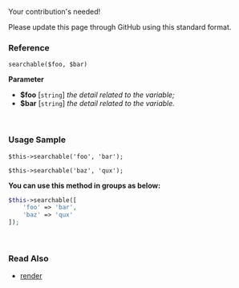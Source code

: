 Your contribution's needed!

Please update this page through GitHub using this standard format.

### Reference
`searchable($foo, $bar)`

**Parameter**
* **$foo** [`string`] *the detail related to the variable;*
* **$bar** [`string`] *the detail related to the variable.*

&nbsp;

### Usage Sample
`$this->searchable('foo', 'bar');`

`$this->searchable('baz', 'qux');`

**You can use this method in groups as below:**
```php
$this->searchable([
    'foo' => 'bar',
    'baz' => 'qux'
]);
```

&nbsp;

### Read Also
* [render](./render)
